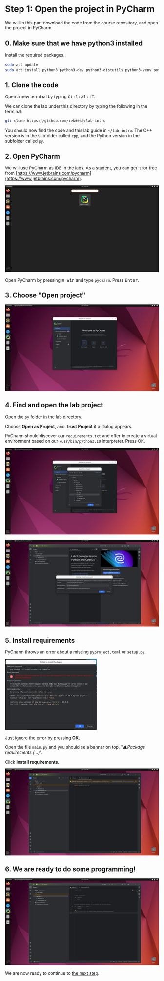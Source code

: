 # Step 1: Open the project in PyCharm
We will in this part download the code from the course repository, and open the project in PyCharm.

## 0. Make sure that we have python3 installed

Install the required packages.
```bash
sudo apt update
sudo apt install python3 python3-dev python3-distutils python3-venv python-is-python3
```

## 1. Clone the code
Open a new terminal by typing <kbd>Ctrl</kbd>+<kbd>Alt</kbd>+<kbd>T</kbd>.

We can clone the lab under this directory by typing the following in the terminal:

```bash
git clone https://github.com/tek5030/lab-intro
```
You should now find the code and this lab guide in `~/lab-intro`.
The C++ version is in the subfolder called `cpp`,
and the Python version in the subfolder called `py`. 

## 2. Open PyCharm
We will use PyCharm as IDE in the labs.
As a student, you can get it for free from [https://www.jetbrains.com/pycharm](https://www.jetbrains.com/pycharm).

![Search for PyCharm](img/find-pycharm.png)

Open PyCharm by pressing <kbd>⊞ Win</kbd> and type `pycharm`. Press <kbd>Enter</kbd>.

## 3. Choose "Open project"
![Click "Open project" in the "Welcome to PyCharm" window](img/open-project.png)

## 4. Find and open the lab project
Open the `py` folder in the lab directory.

Choose **Open as Project**, and **Trust Project** if a dialog appears.

PyCharm should discover our `requirements.txt` and offer to create a virtual environment based on our `/usr/bin/python3.10` interpreter. Press OK.


![Find subdirectory "py" in the lab directory](img/find-code-1.png)

![Accept virtualenv](img/create-env.png)

## 5. Install requirements
PyCharm throws an error about a missing `pyproject.toml` or `setup.py`.

<img src="img/ugly-error.png" width="300"/>

Just ignore the error by pressing **OK**.

Open the file `main.py` and you should se a banner on top, "_⚠️Package requirements (...)_".

Click **Install requirements**.

![Accept virtualenv](img/install-requirements.png)

## 6. We are ready to do some programming!
![The lab project should now be open and ready for editing](img/opened-project-1.png)

We are now ready to continue to [the next step](2-acquire-and-display-live-video.md).
